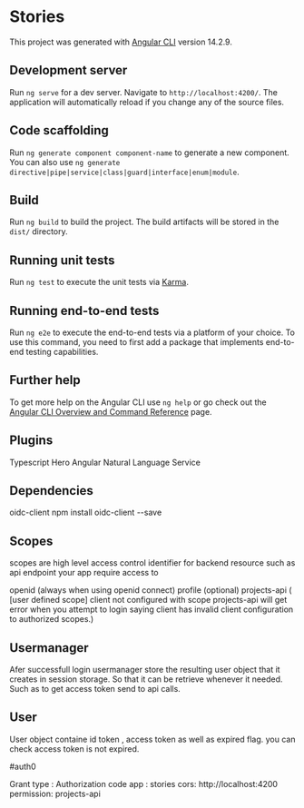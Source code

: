 # Stories

This project was generated with [Angular CLI](https://github.com/angular/angular-cli) version 14.2.9.

## Development server

Run `ng serve` for a dev server. Navigate to `http://localhost:4200/`. The application will automatically reload if you change any of the source files.

## Code scaffolding

Run `ng generate component component-name` to generate a new component. You can also use `ng generate directive|pipe|service|class|guard|interface|enum|module`.

## Build

Run `ng build` to build the project. The build artifacts will be stored in the `dist/` directory.

## Running unit tests

Run `ng test` to execute the unit tests via [Karma](https://karma-runner.github.io).

## Running end-to-end tests

Run `ng e2e` to execute the end-to-end tests via a platform of your choice. To use this command, you need to first add a package that implements end-to-end testing capabilities.

## Further help

To get more help on the Angular CLI use `ng help` or go check out the [Angular CLI Overview and Command Reference](https://angular.io/cli) page.


## Plugins
Typescript Hero
Angular Natural Language Service

## Dependencies
oidc-client npm install oidc-client --save

## Scopes
scopes are high level access control identifier for backend resource such as api endpoint your app require access to

openid  (always when using openid connect)
profile (optional)
projects-api ( [user defined scope] client not configured with scope projects-api will get error when you attempt to login saying client has invalid client configuration to authorized scopes.)

## Usermanager

Afer successfull login usermanager store the resulting user object that it creates in session storage. So that it can be retrieve whenever it needed. Such as to get access token send to api calls.


## User 
User object containe id token , access token as well as expired flag. you can check access token is not expired.


#auth0

Grant type : Authorization code
app : stories
cors: http://localhost:4200
permission: projects-api